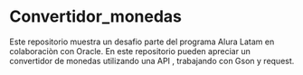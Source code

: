 # Convertidor_monedas
Este repositorio muestra un desafio parte del programa Alura Latam en colaboraciòn con Oracle. En este repositorio pueden apreciar un convertidor de monedas utilizando una API , trabajando con Gson y request.
